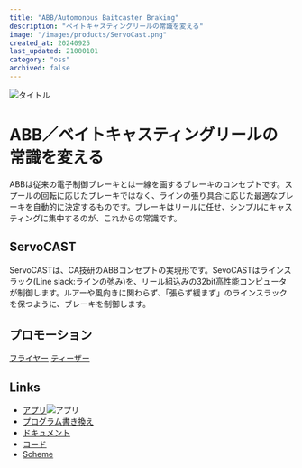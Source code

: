 ```yaml
---
title: "ABB/Automonous Baitcaster Braking"
description: "ベイトキャスティングリールの常識を変える"
image: "/images/products/ServoCast.png"
created_at: 20240925
last_updated: 21000101
category: "oss"
archived: false
---
```


![タイトル](/images/products/ServoCast.png)

# ABB／ベイトキャスティングリールの常識を変える  
ABBは従来の電子制御ブレーキとは一線を画するブレーキのコンセプトです。スプールの回転に応じたブレーキではなく、ラインの張り具合に応じた最適なブレーキを自動的に決定するものです。ブレーキはリールに任せ、シンプルにキャスティングに集中するのが、これからの常識です。

## ServoCAST  
ServoCASTは、CA技研のABBコンセプトの実現形です。SevoCASTはラインスラック(Line slack:ラインの弛み)を、リール組込みの32bit高性能コンピュータが制御します。ルアーや風向きに関わらず、「張らず緩まず」のラインスラックを保つように、ブレーキを制御します。

## プロモーション  
[フライヤー](/images/products/ardcino/flyer01.svg)
[ティーザー](/images/products/ardcino/teaser01.webm)

## Links
- [アプリ](https://www.c-able.ne.jp/~hirai551/dl/dc12.html)![アプリ](/images/products/ardcino/QR_787318.png)
- [プログラム書き換え](https://www.c-able.ne.jp/~hirai551/dl/dc/)
- [ドキュメント](https://github.com/CA-Giken/ServoCAST/design_sheet)
- [コード](https://github.com/CA-Giken/ServoCAST)
- [Scheme](/images/products/ardcino/fig04.png)

